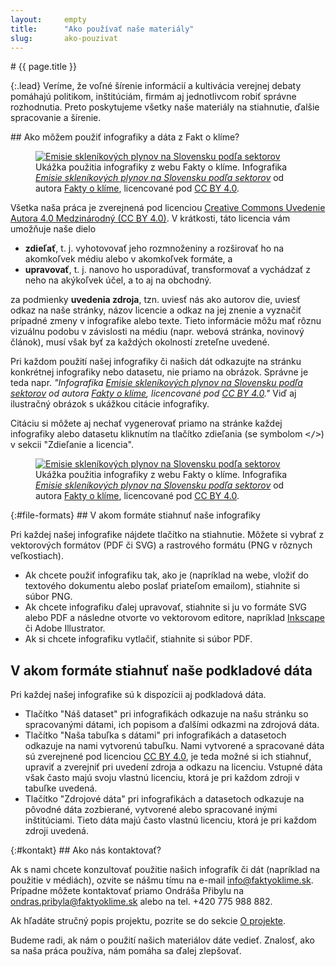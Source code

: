 ```yaml
---
layout:     empty
title:      "Ako používať naše materiály"
slug:       ako-pouzivat
---
```

<div class="section">
<div class="container" markdown="1">
# {{ page.title }}

{:.lead}
Veríme, že voľné šírenie informácií a kultivácia verejnej debaty pomáhajú politikom, inštitúciám, firmám aj jednotlivcom robiť správne rozhodnutia. Preto poskytujeme všetky naše materiály na stiahnutie, ďalšie spracovanie a šírenie.
</div>
</div>

<div class="section">
<div class="container clearfix" markdown="1">
## Ako môžem použiť infografiky a dáta z Fakt o klíme?

<figure class="d-none d-md-block float-right w-50 ml-4">
<a href="/infografiky/emisie-sr"><img src="/assets/generated/emisie-sr_600.png" class="rounded w-100" alt="Emisie skleníkových plynov na Slovensku podľa sektorov" /></a>
<figcaption class="pt-2">Ukážka použitia infografiky z webu Fakty o klíme. Infografika <em><a href="/infografiky/emisie-sr">Emisie skleníkových plynov na Slovensku podľa sektorov</a></em> od autora <a href="/">Fakty o klíme</a>, licencované pod <a href="https://creativecommons.org/licenses/by/4.0/deed.sk">CC BY 4.0</a>.</figcaption>
</figure>

Všetka naša práca je zverejnená pod licenciou [Creative Commons Uvedenie Autora 4.0 Medzinárodný (CC BY 4.0)](https://creativecommons.org/licenses/by/4.0/deed.sk). V krátkosti, táto licencia vám umožňuje naše dielo

* **zdieľať**, t. j. vyhotovovať jeho rozmnoženiny a rozširovať ho na akomkoľvek médiu alebo v akomkoľvek formáte, a
* **upravovať**, t. j. nanovo ho usporadúvať, transformovať a vychádzať z neho na akýkoľvek účel, a to aj na obchodný.

za podmienky **uvedenia zdroja**, tzn. uviesť nás ako autorov die, uviesť odkaz na naše stránky, názov licencie a odkaz na jej znenie a vyznačiť prípadné zmeny v infografike alebo texte. Tieto informácie môžu mať rôznu vizuálnu podobu v závislosti na médiu (napr. webová stránka, novinový článok), musí však byť za každých okolností zreteľne uvedené.

Pri každom použití našej infografiky či našich dát odkazujte na stránku konkrétnej infografiky nebo datasetu, nie priamo na obrázok. Správne je teda napr. _"Infografika [Emisie skleníkových plynov na Slovensku podľa sektorov](/infografiky/emisie-sr) od autora [Fakty o klíme](/), licencované pod [CC BY 4.0](https://creativecommons.org/licenses/by/4.0/deed.sk)."_ Viď aj ilustračný obrázok s ukážkou citácie infografiky.

Citáciu si môžete aj nechať vygenerovať priamo na stránke každej infografiky alebo datasetu kliknutím na tlačítko zdieľania (se symbolom <tt>&lt;/&gt;</tt>) v sekcii "Zdieľanie a licencia".

<figure class="d-md-none w-100 mt-2">
<a href="/infografiky/emisie-sr"><img src="/assets/generated/emisie-sr_600.png" class="rounded w-100" alt="Emisie skleníkových plynov na Slovensku podľa sektorov" /></a>
<figcaption class="pt-2">Ukážka použitia infografiky z webu Fakty o klíme. Infografika <em><a href="/infografiky/emisie-sr">Emisie skleníkových plynov na Slovensku podľa sektorov</a></em> od autora <a href="/">Fakty o klíme</a>, licencované pod <a href="https://creativecommons.org/licenses/by/4.0/deed.sk">CC BY 4.0</a>.</figcaption>
</figure>

</div>
</div>

<div class="section">
<div class="container" markdown="1">
{:#file-formats}
## V akom formáte stiahnuť naše infografiky

Pri každej našej infografike nájdete tlačítko na stiahnutie. Môžete si vybrať z vektorových formátov (PDF či SVG) a rastrového formátu (PNG v rôznych veľkostiach).

* Ak chcete použiť infografiku tak, ako je (napríklad na webe, vložiť do textového dokumentu alebo poslať priateľom emailom), stiahnite si súbor PNG.
* Ak chcete infografiku ďalej upravovať, stiahnite si ju vo formáte SVG alebo PDF a následne otvorte vo vektorovom editore, napríklad [Inkscape](https://inkscape.org/) či Adobe Illustrator.
* Ak si chcete infografiku vytlačiť, stiahnite si súbor PDF.

## V akom formáte stiahnuť naše podkladové dáta

Pri každej našej infografike sú k dispozícii aj podkladová dáta.

* Tlačítko "Náš dataset" pri infografikách odkazuje na našu stránku so spracovanými dátami, ich popisom a ďalšími odkazmi na zdrojová dáta.
* Tlačítko "Naša tabuľka s dátami" pri infografikách a datasetoch odkazuje na nami vytvorenú tabuľku. Nami vytvorené a spracované dáta sú zverejnené pod licenciou [CC BY 4.0](https://creativecommons.org/licenses/by/4.0/deed.sk), je teda možné si ich stiahnuť, upraviť a zverejniť pri uvedení zdroja a odkazu na licenciu. Vstupné dáta však často majú svoju vlastnú licenciu, ktorá je pri každom zdroji v tabuľke uvedená.
* Tlačítko "Zdrojové dáta" pri infografikách a datasetoch odkazuje na pôvodné dáta zozbierané, vytvorené alebo spracované inými inštitúciami. Tieto dáta majú často vlastnú licenciu, ktorá je pri každom zdroji uvedená.

</div>
</div>

<div class="section">
<div class="container" markdown="1">
{:#kontakt}
## Ako nás kontaktovať?

Ak s nami chcete konzultovať použitie našich infografík či dát (napríklad na použitie v médiách), ozvite se nášmu tímu na e-mail [info@faktyoklime.sk](mailto:info@faktyoklime.sk). Prípadne môžete kontaktovať priamo Ondráša Přibylu na [ondras.pribyla@faktyoklime.sk](mailto:ondras.pribyla@faktyoklime.sk) alebo na tel. +420 775 988 882.

Ak hľadáte stručný popis projektu, pozrite se do sekcie [O projekte](/index2#o-projekte).

Budeme radi, ak nám o použití našich materiálov dáte vedieť. Znalosť, ako sa naša práca používa, nám pomáha sa ďalej zlepšovať.
</div>
</div>
